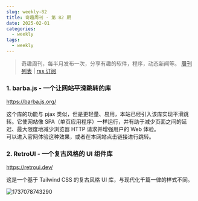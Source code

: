 ```yaml
---
slug: weekly-82
title: 奇趣周刊 - 第 82 期
date: 2025-02-01
categories:
  - weekly
tags:
  - weekly
---
```


> 奇趣周刊，每半月发布一次，分享有趣的软件，程序，动态新闻等。 [周刊列表](/categories/weekly/) | [rss 订阅](/categories/weekly/index.xml)

### 1. barba.js - 一个让网站平滑跳转的库

https://barba.js.org/

这个库的功能与 pjax 类似，但是更轻量、易用，本站已经引入该库实现平滑跳转。它使网站像 SPA（单页应用程序）一样运行，并有助于减少页面之间的延迟、最大限度地减少浏览器 HTTP 请求并增强用户的 Web 体验。  
可以进入官网体验这种效果，或者在本网站点击链接进行跳转。

### 2. RetroUI - 一个复古风格的 UI 组件库

https://retroui.dev/

这是一个基于 Tailwind CSS 的复古风格 UI 库，与现代化千篇一律的样式不同。

![1737078743290](https://imgurl.zishu.me/2025/01/1737078743290.webp)